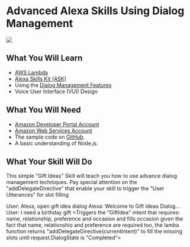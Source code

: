 # Advanced Alexa Skills Using Dialog Management 
<img src="https://m.media-amazon.com/images/G/01/mobile-apps/dex/alexa/alexa-skills-kit/tutorials/fact/header._TTH_.png" />

## What You Will Learn
*  [AWS Lambda](http://aws.amazon.com/lambda)
*  [Alexa Skills Kit (ASK)](https://developer.amazon.com/alexa-skills-kit)
*  Using the [Dialog Management Features](https://developer.amazon.com/alexa-skills-kit/dialog-management)
*  Voice User Interface (VUI) Design


## What You Will Need
*  [Amazon Developer Portal Account](http://developer.amazon.com)
*  [Amazon Web Services Account](http://aws.amazon.com/)
*  The sample code on [GitHub](https://github.com/alexa/skill-sample-nodejs-fact).
*  A basic understanding of Node.js.

## What Your Skill Will Do
This simple "Gift Ideas" Skill will teach you how to use advance dialog management techniques. Pay special attention on the "addDelegateDirective" that enable your skill to trigger the "User Utterances" for slot filling 

User: Alexa, open gift idea dialog
Alexa: Welcome to Gift Ideas Dialog...
User: I need a birthday gift
<Triggers the "GiftIdea" intent that requires: name, relationship, preference and occasion and fills occasion given the fact that name, relationshio and preference are required too, the lamba function returns "addDelegateDirective(currentIntent)" to fill the missing slots until request.DialogState is "Completed">



